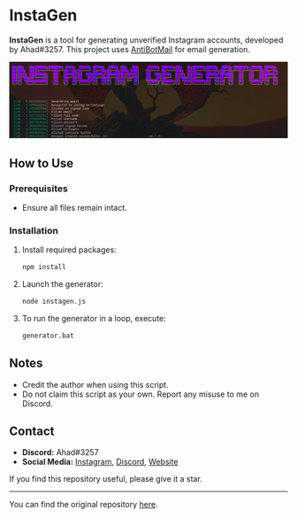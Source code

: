 # InstaGen

**InstaGen** is a tool for generating unverified Instagram accounts, developed by Ahad#3257. This project uses [AntiBotMail](https://antibotmail.com) for email generation.

<p align="center"><img width="600px" src="./assets/account_generator.png"/></p>

## How to Use

### Prerequisites
- Ensure all files remain intact.

### Installation
1. Install required packages:
   ```bash
   npm install
   ```

2. Launch the generator:
   ```bash
   node instagen.js
   ```

3. To run the generator in a loop, execute:
   ```bash
   generator.bat
   ```

## Notes
- Credit the author when using this script.
- Do not claim this script as your own. Report any misuse to me on Discord.

## Contact
- **Discord:** Ahad#3257
- **Social Media:** [Instagram](https://www.instagram.com/ahadnoor._), [Discord](https://discord.gg/balochistan), [Website](https://www.itscruel.cf)

If you find this repository useful, please give it a star.

---

You can find the original repository [here](https://github.com/CruelDev69/InstaGen/blob/main/README.md).